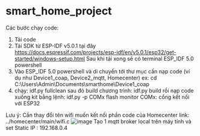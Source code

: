 # smart_home_project

Các bước chạy code:
1. Tải code 
2. Tải SDK từ ESP-IDF v5.0.1 tại đây https://docs.espressif.com/projects/esp-idf/en/v5.0.1/esp32/get-started/windows-setup.html  Sau khi tải xong sẽ có terminal ESP_IDF 5.0 powershell
3. Vào ESP_IDF 5.0 powershell và di chuyển tới thư mục cần nạp code (ví dụ như Device1_coap, Device2_mqtt, Homecenter)  ex: cd C:\Users\Admin\Documents\smarthome\Device1_coap
4. chạy: idf.py fullclean  sau đó build chương trình: idf.py build  rồi nạp code xuống kit bằng lệnh: idf.py -p COMx flash monitor  COMx: cổng kết nối với ESP32

Lưu ý: Cần thay đổi tên wifi muốn kết nối phần code của Homecenter link: ../homecenter/main/wifi.c
![image](https://github.com/TaamLee/smart_home_project/assets/127492072/13d77782-45c2-4bff-abfc-168842bf35e1)  Tạo 1 mqtt broker local trên máy tính và set Static IP : 192.168.0.4


